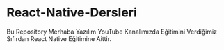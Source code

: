 # React-Native-Dersleri
Bu Repository Merhaba Yazılım YouTube Kanalımızda Eğitimini Verdiğimiz Sıfırdan React Native Eğitimine Aittir.
